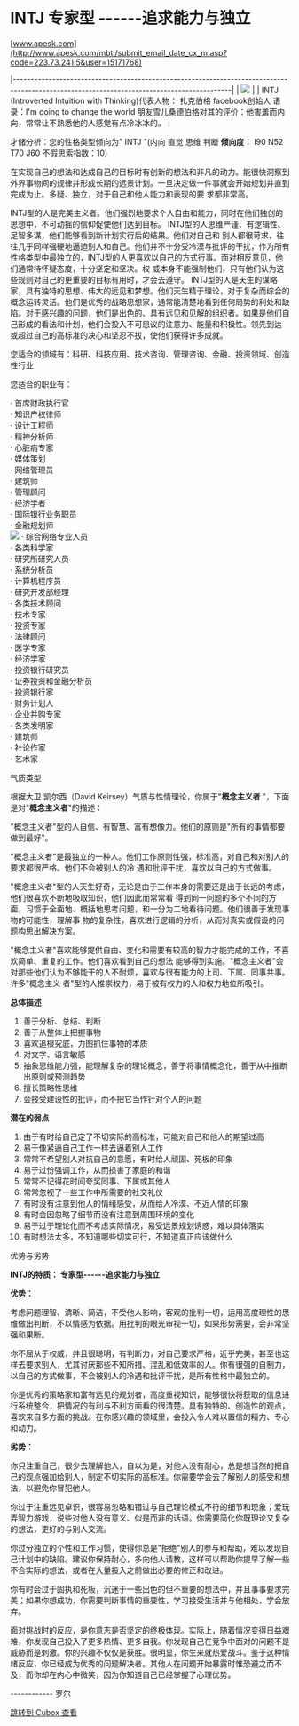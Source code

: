 INTJ 专家型 ------追求能力与独立
======================

[www.apesk.com](http://www.apesk.com/mbti/submit_email_date_cx_m.asp?code=223.73.241.5&user=15171768)

|-------------------------------------------------------------------------------------------------------------------------------------------|
| ![](https://image.cubox.pro/article/2022111900510115227/16702.jpg)                                                                        |
| INTJ (Introverted Intuition with Thinking)代表人物： 扎克伯格 facebook创始人 语录：I'm going to change the world 朋友雪儿桑德伯格对其的评价：他害羞而内向，常常让不熟悉他的人感觉有点冷冰冰的。 |

才储分析：您的性格类型倾向为" INTJ "(内向 直觉 思维 判断 **倾向度：** I90 N52 T70 J60 不假思索指数：10)

在实现自己的想法和达成自己的目标时有创新的想法和非凡的动力。能很快洞察到外界事物间的规律并形成长期的远景计划。一旦决定做一件事就会开始规划并直到完成为止。多疑、独立，对于自己和他人能力和表现的要 求都非常高。

INTJ型的人是完美主义者。他们强烈地要求个人自由和能力，同时在他们独创的思想中，不可动摇的信仰促使他们达到目标。 INTJ型的人思维严谨、有逻辑性、足智多谋，他们能够看到新计划实行后的结果。他们对自己和 别人都很苛求，往往几乎同样强硬地逼迫别人和自己。他们并不十分受冷漠与批评的干扰，作为所有性格类型中最独立的，INTJ型的人更喜欢以自己的方式行事。面对相反意见，他们通常持怀疑态度，十分坚定和坚决。权 威本身不能强制他们，只有他们认为这些规则对自己的更重要的目标有用时，才会去遵守。 INTJ型的人是天生的谋略家，具有独特的思想、伟大的远见和梦想。他们天生精于理论，对于复杂而综合的概念运转灵活。他们是优秀的战略思想家，通常能清楚地看到任何局势的利处和缺陷。对于感兴趣的问题，他们是出色的、具有远见和见解的组织者。如果是他们自己形成的看法和计划，他们会投入不可思议的注意力、能量和积极性。领先到达 或超过自己的高标准的决心和坚忍不拔，使他们获得许多成就。

您适合的领域有：科研、科技应用、技术咨询、管理咨询、金融、投资领域、创造性行业

您适合的职业有：

· 首席财政执行官  
· 知识产权律师  
· 设计工程师  
· 精神分析师   
· 心脏病专家  
· 媒体策划  
· 网络管理员  
· 建筑师  
· 管理顾问  
· 经济学者  
· 国际银行业务职员  
· 金融规划师  
![](https://image.cubox.pro/article/2022111900510177070/37351.jpg) · 综合网络专业人员  
· 各类科学家  
· 研究所研究人员  
· 系统分析员   
· 计算机程序员   
· 研究开发部经理  
· 各类技术顾问  
· 技术专家  
· 投资专家  
· 法律顾问  
· 医学专家  
· 经济学家  
· 投资银行研究员  
· 证券投资和金融分析员  
· 投资银行家  
· 财务计划人  
· 企业并购专家  
· 各类发明家  
· 建筑师  
· 社论作家  
· 艺术家

气质类型

根据大卫.凯尔西（David Keirsey）气质与性情理论，你属于"**概念主义者** "，下面是对"**概念主义者**"的描述：

"概念主义者"型的人自信、有智慧、富有想像力。他们的原则是"所有的事情都要做到最好"。

"概念主义者"是最独立的一种人。他们工作原则性强，标准高，对自己和对别人的要求都很严格。他们不会被别人的冷 遇和批评干扰，喜欢以自己的方式做事。

"概念主义者"型的人天生好奇，无论是由于工作本身的需要还是出于长远的考虑，他们很喜欢不断地吸取知识，他们因此而常常看 得到同一问题的多个不同的方面，习惯于全面地、概括地思考问题，和一分为二地看待问题。他们很善于发现事物的可能性，理解事 物的复杂性，喜欢进行逻辑的分析，从而对真实或假设的问题构思出解决方案。

"概念主义者"喜欢能够提供自由、变化和需要有较高的智力才能完成的工作，不喜欢简单、重复的工作。他们喜欢看到自己的想法 能够得到实施。"概念主义者"会对那些他们认为不够能干的人不耐烦，喜欢与很有能力的上司、下属、同事共事。许多"概念主义 者"型的人推崇权力，易于被有权力的人和权力地位所吸引。

**总体描述**

1. 善于分析、总结、判断  
2. 善于从整体上把握事物  
3. 喜欢追根究底，力图抓住事物的本质  
4. 对文字、语言敏感  
5. 抽象思维能力强，能理解复杂的理论概念，善于将事情概念化，善于从中推断出原则或预测趋势  
6. 擅长策略性思维  
7. 会接受建设性的批评，而不把它当作针对个人的问题

**潜在的弱点**

1. 由于有时给自己定了不切实际的高标准，可能对自己和他人的期望过高  
2. 易于像紧逼自己工作一样去逼着别人工作  
3. 常常不希望别人对抗自己的意愿，有时给人顽固、死板的印象  
4. 易于过份强调工作，从而损害了家庭的和谐   
5. 常常不记得花时间夸奖同事、下属或其他人  
6. 常常忽视了一些工作中所需要的社交礼仪  
7. 有时没有注意到他人的情绪感受，从而给人冷漠、不近人情的印象  
8. 有时会因忽略了细节而没有注意到周围环境的变化  
9. 易于过于理论化而不考虑实际情况，易受远景规划诱惑，难以具体落实  
10. 有时想法太多，不知道哪些切实可行，不知道真正应该做什么

优势与劣势

**INTJ的特质： 专家型------追求能力与独立**

**优势：**

考虑问题理智、清晰、简洁，不受他人影响，客观的批判一切，运用高度理性的思维做出判断，不以情感为依据。用批判的眼光审视一切，如果形势需要，会非常坚强和果断。

你不屈从于权威，并且很聪明，有判断力，对自己要求严格，近乎完美，甚至也这样去要求别人，尤其讨厌那些不知所措、混乱和低效率的人。你有很强的自制力，以自己的方式做事，不会被别人的冷遇和批评干扰，是所有性格中最独立的。

你是优秀的策略家和富有远见的规划者，高度重视知识，能够很快将获取的信息进行系统整合，把情况的有利与不利方面看的很清楚。具有独特的、创造性的观点，喜欢来自多方面的挑战。在你感兴趣的领域里，会投入令人难以置信的精力、专心和动力。

**劣势：**

你只注重自己，很少去理解他人，自以为是，对他人没有耐心，总是想当然的把自己的观点强加给别人，制定不切实际的高标准。你需要学会去了解别人的感受和想法，以避免你冒犯他人。

你过于注重远见卓识，很容易忽略和错过与自己理论模式不符的细节和现象；爱玩弄智力游戏，说些对他人没有意义、似是而非的话语。你需要简化你既理论又复杂的想法，更好的与别人交流。

你过分独立的个性和工作习惯，使得你总是"拒绝"别人的参与和帮助，难以发现自己计划中的缺陷。建议你保持耐心，多向他人请教，这样可以帮助你提早了解一些不合实际的想法，或者在大量投入之前做出必要的修正和改进。

你有时会过于固执和死板，沉迷于一些出色的但不重要的想法中，并且事事要求完美；如果你想成功，你需要判断事情的重要性，学习接受生活并与他相处，学会放弃。

面对挑战时的反应，是你意志是否坚定的终极体现。实际上，随着情况变得日益艰难，你发现自己投入了更多热情、更多自我。你发现自己在竞争中面对的问题不是威胁而是刺激。你的兴趣不仅仅是获胜。很明显，你生来就热爱战斗。鉴于这种情绪反应，你已经成为优秀的问题解决者。其他人在问题开始暴露时惟恐避之而不及，而你却在内心中微笑，因为你知道自己已经掌握了心理优势。

------------ 罗尔

[跳转到 Cubox 查看](https://cubox.pro/my/card?id=6993325454862061397)
